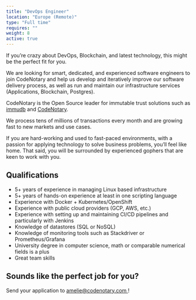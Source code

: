 ```yaml
---
title: "DevOps Engineer"
location: "Europe (Remote)" 
type: "Full time" 
requires: ""
weight: 8
active: true
---
```


If you’re crazy about DevOps, Blockchain, and latest technology, this might be the perfect fit for you.

We are looking for smart, dedicated, and experienced software engineers to join CodeNotary and help us develop and iteratively improve our software delivery process, as well as run and maintain our infrastructure services (Applications, Blockchain, Postgres).

CodeNotary is the Open Source leader for immutable trust solutions such as [immudb](http://www.immudb.io/) and [CodeNotary](http://www.codenotary.com/).

We process tens of millions of transactions every month and are growing fast to new markets and use cases.

If you are hard-working and used to fast-paced environments, with a passion for applying technology to solve business problems, you’ll feel like home. That said, you will be surrounded by experienced gophers that are keen to work with you.

## Qualifications

- 5+ years of experience in managing Linux based infrastructure
- 5+ years of hands-on experience at least in one scripting language
- Experience with Docker + Kubernetes/OpenShift
- Experience with public cloud providers (GCP, AWS, etc.)
- Experience with setting up and maintaining CI/CD pipelines and particularly with Jenkins
- Knowledge of datastores (SQL or NoSQL)
- Knowledge of monitoring tools such as Stackdriver or Prometheus/Grafana
- University degree in computer science, math or comparable numerical fields is a plus
- Great team skills

## Sounds like the perfect job for you?

Send your application to [amelie@codenotary.com ](amelie@codenotary.com )!